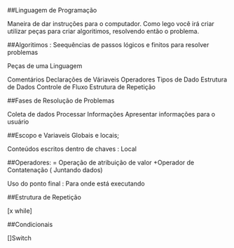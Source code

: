 ##Linguagem de Programação

Maneira de dar instruções para o computador.
Como lego você irá criar utilizar peças para criar algoritimos, resolvendo então o problema. 

##Algoritimos : Seequências de passos lógicos e finitos para resolver problemas

Peças de uma Linguagem

Comentários
Declarações de Váriaveis
Operadores
Tipos de Dado
Estrutura de Dados
Controle de Fluxo
Estrutura de Repetição

##Fases de Resolução de Problemas

 Coleta de dados
 Processar Informações
 Apresentar informações para o usuário

 ##Escopo e Variaveis Globais e locais;

 Conteúdos escritos dentro de chaves : Local

 ##Operadores:
 = Operação de atribuição de valor
 +Operador de Contatenação ( Juntando dados)

 Uso do ponto final : Para onde está executando

 ##Estrutura de Repetição

 [x while]

 ##Condicionais

 []Switch